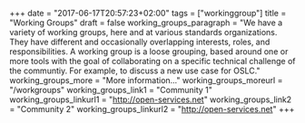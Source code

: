 +++
date = "2017-06-17T20:57:23+02:00"
tags = ["workinggroup"]
title = "Working Groups"
draft = false
working_groups_paragraph = "We have a variety of working groups, here and at various standards organizations. They have different and occasionally overlapping interests, roles, and responsibilities. A working group is a loose grouping, based around one or more tools with the goal of collaborating on a specific technical challenge of the communtiy. For example, to discuss a new use case for OSLC."
working_groups_more = "More information..."
working_groups_moreurl = "/workgroups"
working_groups_link1 = "Community 1"
working_groups_linkurl1 = "http://open-services.net"
working_groups_link2 = "Community 2"
working_groups_linkurl2 = "http://open-services.net"
+++